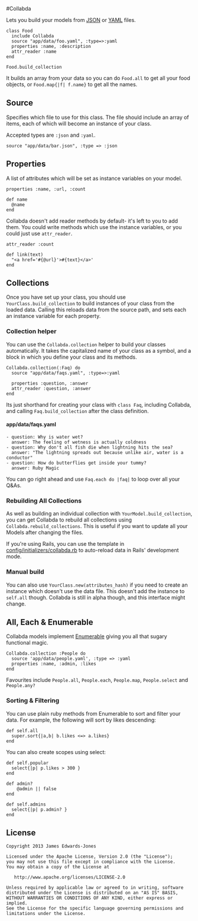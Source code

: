 #Collabda

Lets you build your models from [JSON](http://en.wikipedia.org/wiki/JSON#Examples) or [YAML](http://yaml.org/) files.

    class Food
      include Collabda
      source "app/data/foo.yaml", :type=>:yaml
      properties :name, :description
      attr_reader :name
    end

    Food.build_collection

It builds an array from your data so you can do `Food.all` to get all your food objects, or `Food.map{|f| f.name}` to get all the names.

## Source
Specifies which file to use for this class. The file should include an array of items, each of which will become an instance of your class. 

Accepted types are `:json` and `:yaml`.

    source "app/data/bar.json", :type => :json
    
## Properties
A list of attributes which will be set as instance variables on your model.

    properties :name, :url, :count
    
    def name
      @name
    end
    
Collabda doesn't add reader methods by default- it's left to you to add them. You could write methods which use the instance variables, or you could just use `attr_reader`.
    
    attr_reader :count
    
    def link(text)
      "<a href='#{@url}'>#{text}</a>'
    end

## Collections
Once you have set up your class, you should use `YourClass.build_collection` to build instances of your class from the loaded data. Calling this reloads data from the source path, and sets each an instance variable for each property.

### Collection helper
You can use the `Collabda.collection` helper to build your classes automatically. It takes the capitalized name of your class as a symbol, and a block in which you define your class and its methods.

    Collabda.collection(:Faq) do
      source "app/data/faqs.yaml", :type=>:yaml
    
      properties :question, :answer
      attr_reader :question, :answer
    end

Its just shorthand for creating your class with `class Faq`, including Collabda, and calling `Faq.build_collection` after the class definition.

#### app/data/faqs.yaml

    - question: Why is water wet?
      answer: The feeling of wetness is actually coldness
    - question: Why don't all fish die when lightning hits the sea?
      answer: "The lightning spreads out because unlike air, water is a conductor"
    - question: How do butterflies get inside your tummy?
      answer: Ruby Magic


You can go right ahead and use `Faq.each do |faq|` to loop over all your Q&As.
    
### Rebuilding All Collections
As well as building an individual collection with `YourModel.build_collection`, you can get Collabda to rebuild all collections using `Collabda.rebuild_collections`. This is useful if you want to update all your Models after changing the files.

If you're using Rails, you can use the template in [config/initializers/collabda.rb](https://github.com/Jamedjo/Collabda/blob/master/config/initializers/collabda.rb) to auto-reload data in Rails' development mode.

### Manual build
You can also use `YourClass.new(attributes_hash)` if you need to create an instance which doesn't use the data file. This doesn't add the instance to `self.all` though. Collabda is still in alpha though, and this interface might change.

## All, Each & Enumerable
Collabda models implement [Enumerable](http://ruby-doc.org/core-2.0.0/Enumerable.html) giving you all that sugary functional magic.

    Collabda.collection :People do
      source 'app/data/people.yaml', :type => :yaml
      properties :name, :admin, :likes
    end

Favourites include `People.all`, `People.each`, `People.map`, `People.select` and `People.any?`

### Sorting & Filtering
You can use plain ruby methods from Enumerable to sort and filter your data. For example, the following will sort by likes descending:

    def self.all
      super.sort{|a,b| b.likes <=> a.likes}
    end

You can also create scopes using select:

    def self.popular
      select{|p| p.likes > 300 }
    end
    
    def admin?
        @admin || false
    end

    def self.admins
      select{|p| p.admin? }
    end


License
--------

    Copyright 2013 James Edwards-Jones

    Licensed under the Apache License, Version 2.0 (the "License");
    you may not use this file except in compliance with the License.
    You may obtain a copy of the License at

       http://www.apache.org/licenses/LICENSE-2.0

    Unless required by applicable law or agreed to in writing, software
    distributed under the License is distributed on an "AS IS" BASIS,
    WITHOUT WARRANTIES OR CONDITIONS OF ANY KIND, either express or implied.
    See the License for the specific language governing permissions and
    limitations under the License.